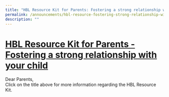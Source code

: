 ```yaml
---
title: "HBL Resource Kit for Parents: Fostering a strong relationship with your child"
permalink: /announcements/hbl-resource-fostering-strong-relationship-with-child/
description: ""
---
```

# <a href="/files/Resource%20Kit%20for%20parents-%20HBL%20(Foster%20Stronger%20Relationship).pdf" target="_blank">HBL Resource Kit for Parents - Fostering a strong relationship with your child </a>

Dear Parents,  
Click on the title above for more information regarding the HBL Resource Kit.